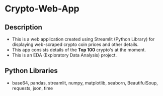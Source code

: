 # Crypto-Web-App

## Description

  * This is a web application created using Streamlit (Python Library) for displaying web-scraped crypto coin prices and other details.
  * This app consists details of the **Top 100** crypto's at the moment.
  * This is an EDA (Exploratory Data Analysis) project.

## Python Libraries 
  * base64, pandas, streamlit, numpy, matplotlib, seaborn, BeautifulSoup, requests, json, time 
